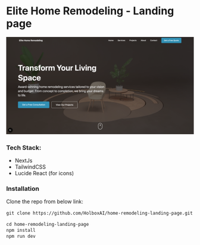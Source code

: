 # Elite Home Remodeling - Landing page

![Preview Page](public/images/page-preview.png)

### Tech Stack:

- NextJs
- TailwindCSS
- Lucide React (for icons)

### Installation

Clone the repo from below link:

```
git clone https://github.com/HolboxAI/home-remodeling-landing-page.git
```

```
cd home-remodeling-landing-page
npm install
npm run dev
```
